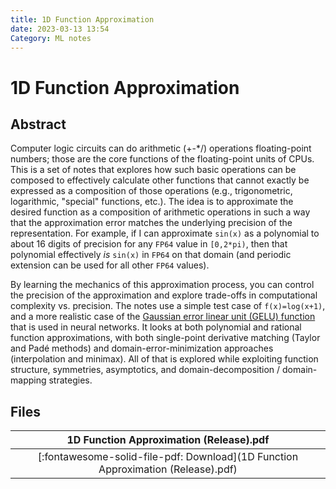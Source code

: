 ```yaml
---
title: 1D Function Approximation
date: 2023-03-13 13:54
Category: ML notes
---
```

# 1D Function Approximation
## Abstract
Computer logic circuits can do arithmetic (+-*/) operations floating-point numbers; those are the core functions of the floating-point units of CPUs. This is a set of notes
that explores how such basic operations can be composed to effectively calculate other functions that cannot exactly be expressed as a composition of those operations (e.g., trigonometric, logarithmic, "special" functions, etc.). The idea is to approximate the desired function as a composition of arithmetic operations in such a way that the approximation error matches the underlying precision of the representation. For example, if I can approximate `sin(x)` as a polynomial to about 16 digits of precision for any `FP64` value in `[0,2*pi)`, then that polynomial effectively _is_ `sin(x)` in `FP64` on that domain (and periodic extension can be used for all other `FP64` values).

By learning the mechanics of this approximation process, you can control the precision of the approximation and explore trade-offs in computational complexity vs. precision.
The notes use a simple test case of `f(x)=log(x+1)`, and a more realistic case of the [Gaussian error linear unit (GELU) function](https://arxiv.org/pdf/1606.08415.pdf) that is used in neural networks.
It looks at both polynomial and rational function approximations, with both single-point derivative matching (Taylor and Padé methods) and domain-error-minimization approaches (interpolation and minimax).
All of that is explored while exploiting function structure, symmetries, asymptotics, and domain-decomposition / domain-mapping strategies.

## Files
|1D Function Approximation (Release).pdf|
| :------------------------------------------------------------------------------: |
|[:fontawesome-solid-file-pdf: Download](1D Function Approximation (Release).pdf)|